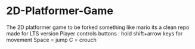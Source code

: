 # 2D-Platformer-Game
The 2D platformer game to be forked something like mario its a clean repo made for LTS version
Player controls buttons : 
hold shift+arrow keys for movement
Space = jump
C = crouch
